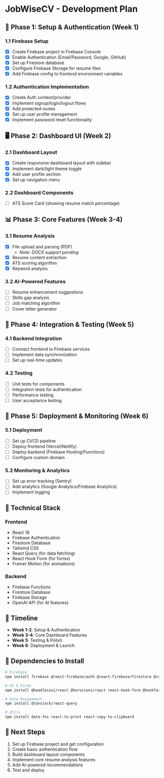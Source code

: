 # JobWiseCV - Development Plan

## 🎯 Phase 1: Setup & Authentication (Week 1)

### 1.1 Firebase Setup
- [x] Create Firebase project in Firebase Console
- [x] Enable Authentication (Email/Password, Google, GitHub)
- [x] Set up Firestore database
- [x] Configure Firebase Storage for resume files
- [x] Add Firebase config to frontend environment variables

### 1.2 Authentication Implementation
- [x] Create Auth context/provider
- [x] Implement signup/login/logout flows
- [x] Add protected routes
- [x] Set up user profile management
- [x] Implement password reset functionality

## 🖥️ Phase 2: Dashboard UI (Week 2)

### 2.1 Dashboard Layout
- [x] Create responsive dashboard layout with sidebar
- [x] Implement dark/light theme toggle
- [x] Add user profile section
- [x] Set up navigation menu

### 2.2 Dashboard Components
- [ ] ATS Score Card (showing resume match percentage)

## 📊 Phase 3: Core Features (Week 3-4)

### 3.1 Resume Analysis
- [x] File upload and parsing (PDF) 
  - *Note: DOCX support pending*
- [x] Resume content extraction
- [x] ATS scoring algorithm
- [x] Keyword analysis

### 3.2 AI-Powered Features
- [ ] Resume enhancement suggestions
- [ ] Skills gap analysis
- [ ] Job matching algorithm
- [ ] Cover letter generator

## 🔄 Phase 4: Integration & Testing (Week 5)

### 4.1 Backend Integration
- [ ] Connect frontend to Firebase services
- [ ] Implement data synchronization
- [ ] Set up real-time updates

### 4.2 Testing
- [ ] Unit tests for components
- [ ] Integration tests for authentication
- [ ] Performance testing
- [ ] User acceptance testing

## 🚀 Phase 5: Deployment & Monitoring (Week 6)

### 5.1 Deployment
- [ ] Set up CI/CD pipeline
- [ ] Deploy frontend (Vercel/Netlify)
- [ ] Deploy backend (Firebase Hosting/Functions)
- [ ] Configure custom domain

### 5.2 Monitoring & Analytics
- [ ] Set up error tracking (Sentry)
- [ ] Add analytics (Google Analytics/Firebase Analytics)
- [ ] Implement logging

## 🔧 Technical Stack

### Frontend
- React 18
- Firebase Authentication
- Firestore Database
- Tailwind CSS
- React Query (for data fetching)
- React Hook Form (for forms)
- Framer Motion (for animations)

### Backend
- Firebase Functions
- Firestore Database
- Firebase Storage
- OpenAI API (for AI features)

## 📅 Timeline
- **Week 1-2**: Setup & Authentication
- **Week 3-4**: Core Dashboard Features
- **Week 5**: Testing & Polish
- **Week 6**: Deployment & Launch

## 🔗 Dependencies to Install
```bash
# Firebase
npm install firebase @react-firebase/auth @react-firebase/firestore @react-firebase/storage

# UI & Forms
npm install @headlessui/react @heroicons/react react-hook-form @hookform/resolvers yup

# Data Management
npm install @tanstack/react-query

# Utils
npm install date-fns react-to-print react-copy-to-clipboard
```

## 📝 Next Steps
1. Set up Firebase project and get configuration
2. Create basic authentication flow
3. Build dashboard layout components
4. Implement core resume analysis features
5. Add AI-powered recommendations
6. Test and deploy